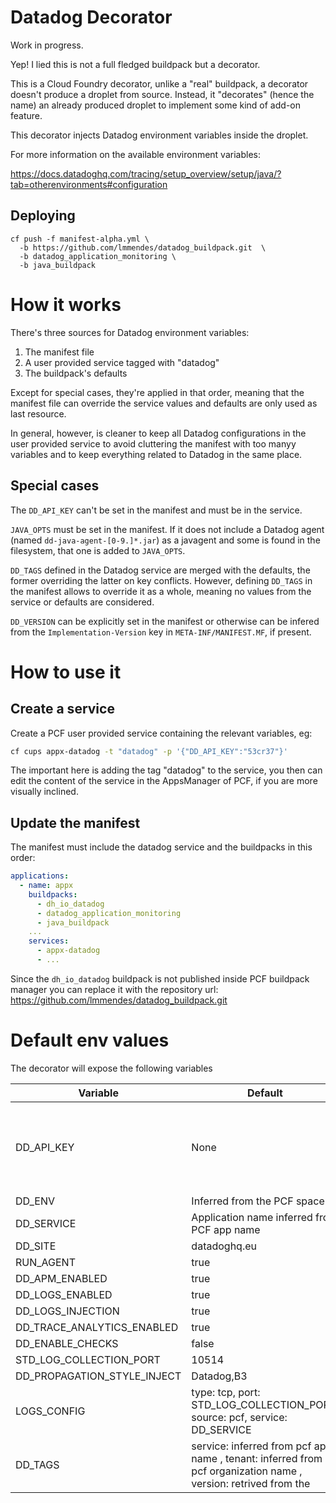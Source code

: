 # Datadog Decorator

Work in progress.

Yep! I lied this is not a full fledged buildpack but a decorator. 

This is a Cloud Foundry decorator, unlike a "real" buildpack, a decorator doesn't produce a droplet from source. Instead, it "decorates" (hence the name) an already produced droplet to implement some kind of add-on feature.

This decorator injects Datadog environment variables inside the droplet.

For more information on the available environment variables: 

https://docs.datadoghq.com/tracing/setup_overview/setup/java/?tab=otherenvironments#configuration


## Deploying

```
cf push -f manifest-alpha.yml \ 
  -b https://github.com/lmmendes/datadog_buildpack.git  \
  -b datadog_application_monitoring \
  -b java_buildpack
```

# How it works


There's three sources for Datadog environment variables:

1. The manifest file
2. A user provided service tagged with "datadog"
3. The buildpack's defaults

Except for special cases, they're applied in that order, meaning that the manifest file can override the service values and defaults are only used as last resource.

In general, however, is cleaner to keep all Datadog configurations in the user provided service to avoid cluttering the manifest with too manyy variables and to keep everything related to Datadog in the same place.


## Special cases

The `DD_API_KEY` can't be set in the manifest and must be in the service.

`JAVA_OPTS` must be set in the manifest. If it does not include a Datadog agent (named `dd-java-agent-[0-9.]*.jar`) as a javagent and some is found in the filesystem, that one is added to `JAVA_OPTS`.

`DD_TAGS` defined in the Datadog service are merged with the defaults, the former overriding the latter on key conflicts. However, defining `DD_TAGS` in the manifest allows to override it as a whole, meaning no values from the service or defaults are considered.

`DD_VERSION` can be explicitly set in the manifest or otherwise can be infered from the `Implementation-Version` key in `META-INF/MANIFEST.MF`, if present.


# How to use it

## Create a service

Create a PCF user provided service containing the relevant variables, eg:

```bash
cf cups appx-datadog -t "datadog" -p '{"DD_API_KEY":"53cr37"}'
```

The important here is adding the tag "datadog" to the service, you then can edit the content of the service in the AppsManager of PCF, if you are more visually inclined. 

## Update the manifest


The manifest must include the datadog service and the buildpacks in this order:

```yaml
applications:
  - name: appx
    buildpacks:
      - dh_io_datadog
      - datadog_application_monitoring
      - java_buildpack
    ...
    services:
      - appx-datadog
      - ...
```
Since the `dh_io_datadog` buildpack is not published inside PCF buildpack manager you can replace it with the repository url: https://github.com/lmmendes/datadog_buildpack.git 

# Default env values

The decorator will expose the following variables

| Variable  | Default  | Observation  |
|---|---|---|
| DD_API_KEY | None | Needs to be declared inside the User Defined Service from PCF |
| DD_ENV| Inferred from the PCF space | |
| DD_SERVICE | Application name inferred from PCF app name |  | 
| DD_SITE | datadoghq.eu | |
|RUN_AGENT | true ||
| DD_APM_ENABLED | true ||
| DD_LOGS_ENABLED | true | |
| DD_LOGS_INJECTION | true ||
| DD_TRACE_ANALYTICS_ENABLED | true ||
| DD_ENABLE_CHECKS | false ||
| STD_LOG_COLLECTION_PORT | 10514 ||
|DD_PROPAGATION_STYLE_INJECT| Datadog,B3 ||
|LOGS_CONFIG | type: tcp, port: STD_LOG_COLLECTION_PORT, source: pcf, service: DD_SERVICE |
| DD_TAGS | service: inferred from pcf app name , tenant: inferred from pcf organization name  , version: retrived from the  |
